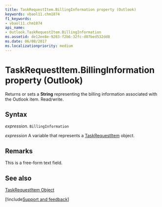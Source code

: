 ```yaml
---
title: TaskRequestItem.BillingInformation property (Outlook)
keywords: vbaol11.chm1874
f1_keywords:
- vbaol11.chm1874
api_name:
- Outlook.TaskRequestItem.BillingInformation
ms.assetid: de12ee8e-9283-f2b6-32fc-d07bed532dd8
ms.date: 06/08/2017
ms.localizationpriority: medium
---
```



# TaskRequestItem.BillingInformation property (Outlook)

Returns or sets a **String** representing the billing information associated with the Outlook item. Read/write.


## Syntax

_expression_. `BillingInformation`

_expression_ A variable that represents a [TaskRequestItem](Outlook.TaskRequestItem.md) object.


## Remarks

This is a free-form text field.


## See also


[TaskRequestItem Object](Outlook.TaskRequestItem.md)

[!include[Support and feedback](~/includes/feedback-boilerplate.md)]